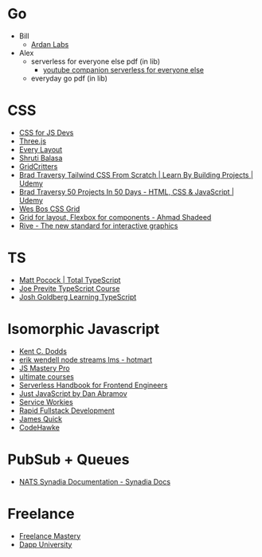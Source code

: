 # Go
- Bill
	- [Ardan Labs](https://courses.ardanlabs.com/enrollments)
- Alex
	- serverless for everyone else pdf (in lib)
		- [youtube companion serverless for everyone else](https://www.youtube.com/watch?v=rtC3xZwL-no)
	- everyday go pdf (in lib)

# CSS
- [CSS for JS Devs](https://courses.joshwcomeau.com/css-for-js)
- [Three.js](https://threejs-journey.com/lessons/introduction)
- [Every Layout](https://every-layout.dev/layouts/)
- [Shruti Balasa](https://www.shrutibalasa.com/)
- [GridCritters](https://gridcritters.com/)
- [Brad Traversy Tailwind CSS From Scratch | Learn By Building Projects | Udemy](https://www.udemy.com/course/tailwind-from-scratch/learn/lecture/32342372#overview)
- [Brad Traversy 50 Projects In 50 Days - HTML, CSS & JavaScript | Udemy](https://www.udemy.com/course/50-projects-50-days/learn/)
- [Wes Bos CSS Grid](https://cssgrid.io/)
- [Grid for layout, Flexbox for components - Ahmad Shadeed](https://ishadeed.com/article/grid-layout-flexbox-components/?utm_campaign=tailwind-weekly-093&utm_source=Tailwind+Weekly)
- [Rive - The new standard for interactive graphics](https://rive.app/)

# TS

- [Matt Pocock | Total TypeScript](https://www.totaltypescript.com/tutorials)
- [Joe Previte TypeScript Course](https://www.typescriptcourse.com/)
- [Josh Goldberg Learning TypeScript](https://www.learningtypescript.com/from-javascript-to-typescript/the-typeinator/)

# Isomorphic Javascript
- [Kent C. Dodds](https://kentcdodds.com/)
- [erik wendell node streams lms - hotmart](https://purchase.hotmart.com/purchase/detail/2105756?purchaseId=175204994)
- [JS Mastery Pro](https://javascript-mastery.teachable.com/courses)
- [ultimate courses](https://app.ultimatecourses.com/my-account)
- [Serverless Handbook for Frontend Engineers](https://serverlesshandbook.dev/)
- [Just JavaScript by Dan Abramov](https://justjavascript.com/learn)
- [Service Workies](https://serviceworkies.com/)
- [Rapid Fullstack Development](https://codecapers.gumroad.com/)
- [James Quick](https://learn.jamesqquick.com/dashboard)
- [CodeHawke](https://codehawke.com/)

# PubSub + Queues
- [NATS Synadia Documentation - Synadia Docs](https://docs.synadia.com/)

# Freelance
- [Freelance Mastery](https://freelancemastery.dev/)
- [Dapp University](https://dappuniversity.teachable.com/)
